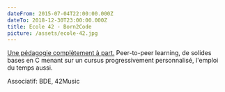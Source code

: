 ```yaml
---
dateFrom: 2015-07-04T22:00:00.000Z
dateTo: 2018-12-30T23:00:00.000Z
title: Ecole 42 - Born2Code
picture: /assets/ecole-42.jpg
---
```

[Une pédagogie complètement à part.](https://www.42.fr/) Peer-to-peer learning, de solides bases en C menant sur un cursus progressivement personnalisé, l'emploi du temps aussi.

Associatif: BDE, 42Music
